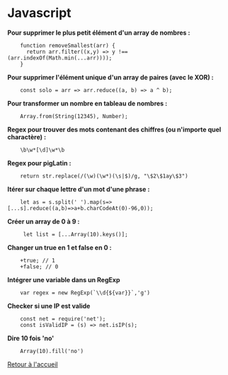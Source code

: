 <h1>Javascript</h1>


**Pour supprimer le plus petit élément d'un array de nombres :**

        function removeSmallest(arr) {
          return arr.filter((x,y) => y !== (arr.indexOf(Math.min(...arr))));
        }
        
        
        
**Pour supprimer l'élément unique d'un array de paires (avec le XOR) :**
        
        const solo = arr => arr.reduce((a, b) => a ^ b);
        
        
        
**Pour transformer un nombre en tableau de nombres :**
                
        Array.from(String(12345), Number);
        
        
**Regex pour trouver des mots contenant des chiffres (ou n'importe quel charactère) :**  

        \b\w*[\d]\w*\b
        
             
**Regex pour pigLatin :**     
        
        return str.replace(/(\w)(\w*)(\s|$)/g, "\$2\$1ay\$3")
        
        
**Itérer sur chaque lettre d'un mot d'une phrase :**   

        let as = s.split(' ').map(s=>[...s].reduce((a,b)=>a+b.charCodeAt(0)-96,0));
        
**Créer un array de 0 à 9 :**   
        
         let list = [...Array(10).keys()];

**Changer un true en 1 et false en 0 :**

        +true; // 1
        +false; // 0
        
 **Intégrer une variable dans un RegExp**       
        
        var regex = new RegExp(`\\d{${var}}`,'g')

 **Checker si une IP est valide**       
        
        const net = require('net');
        const isValidIP = (s) => net.isIP(s);
        
**Dire 10 fois 'no'**

        Array(10).fill('no')

[Retour à l'accueil](readme.md)
